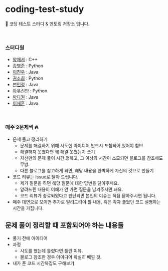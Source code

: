 # coding-test-study
🤖 코딩 테스트 스터디 &amp; 멘토링 저장소 입니다. 

<br/>

### 스터디원
- [양재서](https://github.com/psychology50) : C++
- [강병준](https://github.com/BangDori) : Python
- [이진우](https://github.com/jinlee1703) : Java
- [권소희](https://github.com/soooheeee) : Python
- [변민정](https://github.com/byeon22) : Java
- [아우신얀](https://github.com/yanni13) : Python
- [박다원](https://github.com/daxx0ne) : Java
- [이재훈](https://github.com/dekoms) : Java

<br/>

### 매주 2문제씩 🔥
- 문제 풀고 정리하기
  + 문제를 해결하기 위해 시도한 아이디어 반드시 포함되어 있어야 함!!!
  + 해결하지 못했다면 왜 해결 못했는지 쓰기
  + 자신만의 문제 풀이 시간 정하고, 그 이상의 시간이 소모되면 블로그를 참조해도 무방.
  + 다른 블로그를 참고하게 되면, 해당 내용을 완벽하게 자신의 것으로 만들기
- 코드 리뷰는 Issue로 달아 드립니다.
  + 제가 질문을 하면 해당 질문에 대한 답변을 달아주세요.
  + 알려드린 내용이 이해가 안 가면 질문을 남겨주시면 돼요.
  + 코드 리뷰가 종료되었다고 판단되면 본인의 이슈는 직접 닫아주시면 됩니다.
- 매주 대면으로 모이면 추가로 알려드려야 할 내용, 혹은 각자 풀었던 코드 설명하는 시간을 가집니다.


## 문제 풀이 정리할 때 포함되어야 하는 내용들
- 풀기 전에 아이디어
- 과정
  + 시도를 했는데 틀렸다면 틀린 이유.
  + 블로그 참조한 경우 아이디어 확실히 베낄 것.
- 내가 푼 코드 시간복잡도 구해보기
